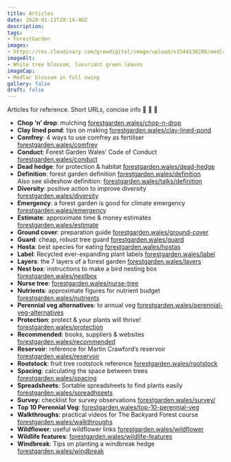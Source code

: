 ```yaml
---
title: Articles
date: 2020-01-11T20:14:46Z
description: 
tags: 
- ForestGarden
images: 
- https://res.cloudinary.com/growdigital/image/upload/v1544130286/medlar-42254180632.jpg
imageAlt:
- White tree blossom, luxuriant green leaves
imageCap:
- Medlar blossom in full swing
gallery: false
draft: false
---
```


Articles for reference. Short URLs, concise info 🙂 💚 🌳

* **Chop ‘n’ drop**: mulching [forestgarden.wales/chop-n-drop](/chop-n-drop/)
* **Clay lined pond**: tips on making [forestgarden.wales/clay-lined-pond](/clay-lined-pond)
* **Comfrey**: 4 ways to use comfrey as fertiliser [forestgarden.wales/comfrey](/comfrey/)
* **Conduct**: Forest Garden Wales’ Code of Conduct [forestgarden.wales/conduct](/conduct/)
* **Dead hedge**: for protection & habitat [forestgarden.wales/dead-hedge](/dead-hedge/)
* **Definition**: forest garden definition [forestgarden.wales/definition](/definition/)  
Also see slideshow definition: [forestgarden.wales/talks/definition](/talks/definition)
* **Diversity**: positive action to improve diversity [forestgarden.wales/diversity](/diversity/)
* **Emergency**: a forest garden is good for climate emergency [forestgarden.wales/emergency](/emergency/)
* **Estimate**: approximate time & money estimates [forestgarden.wales/estimate](/estimate/) 
* **Ground cover**: preparation guide [forestgarden.wales/ground-cover](/ground-cover/)
* **Guard**: cheap, robust tree guard [forestgarden.wales/guard](/guard)
* **Hosta**: best species for eating [forestgarden.wales/hostas](/hostas/)
* **Label**: Recycled ever-expanding plant labels [forestgarden.wales/label](/label/)
* **Layers**: the 7 layers of a forest garden [forestgarden.wales/layers](/layers/)
* **Nest box**: instructions to make a bird nesting box [forestgarden.wales/nestbox](/nestbox/)
* **Nurse tree**: [forestgarden.wales/nurse-tree](/nurse-tree/)
* **Nutrients**: approximate figures for nutrient budget [forestgarden.wales/nutrients](/nutrients/)
* **Perennial veg alternatives**: to annual veg [forestgarden.wales/perennial-veg-alternatives](/perennial-veg-alternatives/)
* **Protection**: protect & your plants will thrive! [forestgarden.wales/protection](/protection/)
* **Recommended**: books, suppliers & websites [forestgarden.wales/recommended](/recommended/)
* **Reservoir**: reference for Martin Crawford’s reservoir [forestgarden.wales/reservoir](/reservoir/)
* **Rootstock**: fruit tree rootstock reference [forestgarden.wales/rootstock](/rootstock/)
* **Spacing**: calculating the space between trees [forestgarden.wales/spacing](/spacing/)
* **Spreadsheets**: Sortable spreadsheets to find plants easily [forestgarden.wales/spreadhseets](/spreadsheets/)
* **Survey**: checklist for survey observations [forestgarden.wales/survey/](/survey/)
* **Top 10 Perennial Veg**: [forestgarden.wales/top-10-perennial-veg](/top-10-perennial-veg/)
* **Walkthroughs**: practical videos for The Backyard Forest course [forestgarden.wales/walkthroughs](/walkthroughs/)
* **Wildflower**: useful wildflower links [forestgarden.wales/wildflower](/wildflower/)
* **Wildlife features**: [forestgarden.wales/wildlife-features](wildlife-features)
* **Windbreak**: Tips on planting a windbreak hedge [forestgarden.wales/windbreak](/windbreak/)
